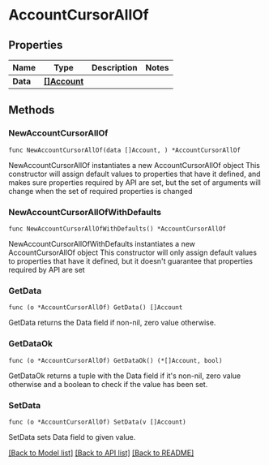 # AccountCursorAllOf

## Properties

Name | Type | Description | Notes
------------ | ------------- | ------------- | -------------
**Data** | [**[]Account**](Account.md) |  | 

## Methods

### NewAccountCursorAllOf

`func NewAccountCursorAllOf(data []Account, ) *AccountCursorAllOf`

NewAccountCursorAllOf instantiates a new AccountCursorAllOf object
This constructor will assign default values to properties that have it defined,
and makes sure properties required by API are set, but the set of arguments
will change when the set of required properties is changed

### NewAccountCursorAllOfWithDefaults

`func NewAccountCursorAllOfWithDefaults() *AccountCursorAllOf`

NewAccountCursorAllOfWithDefaults instantiates a new AccountCursorAllOf object
This constructor will only assign default values to properties that have it defined,
but it doesn't guarantee that properties required by API are set

### GetData

`func (o *AccountCursorAllOf) GetData() []Account`

GetData returns the Data field if non-nil, zero value otherwise.

### GetDataOk

`func (o *AccountCursorAllOf) GetDataOk() (*[]Account, bool)`

GetDataOk returns a tuple with the Data field if it's non-nil, zero value otherwise
and a boolean to check if the value has been set.

### SetData

`func (o *AccountCursorAllOf) SetData(v []Account)`

SetData sets Data field to given value.



[[Back to Model list]](../README.md#documentation-for-models) [[Back to API list]](../README.md#documentation-for-api-endpoints) [[Back to README]](../README.md)


